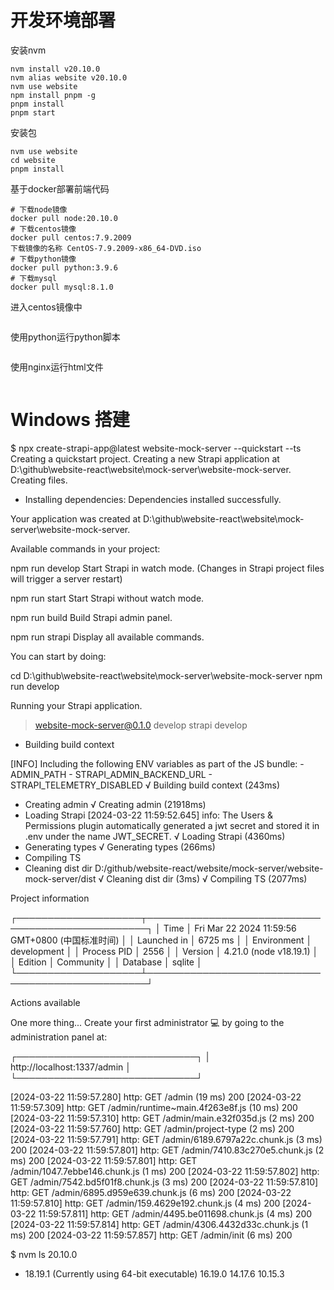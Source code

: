 # 开发环境部署

安装nvm
```
nvm install v20.10.0
nvm alias website v20.10.0
nvm use website
npm install pnpm -g
pnpm install
pnpm start
```
安装包
```
nvm use website
cd website 
pnpm install
```

基于docker部署前端代码
```
# 下载node镜像
docker pull node:20.10.0
# 下载centos镜像
docker pull centos:7.9.2009
下载镜像的名称 CentOS-7.9.2009-x86_64-DVD.iso
# 下载python镜像
docker pull python:3.9.6
# 下载mysql
docker pull mysql:8.1.0
```

进入centos镜像中
```shell

```
使用python运行python脚本
```shell

```
使用nginx运行html文件
```shell

```


# Windows 搭建
$ npx create-strapi-app@latest website-mock-server --quickstart --ts
Creating a quickstart project.
Creating a new Strapi application at D:\github\website-react\website\mock-server\website-mock-server.
Creating files.
- Installing dependencies:
Dependencies installed successfully.

Your application was created at D:\github\website-react\website\mock-server\website-mock-server.

Available commands in your project:

  npm run develop
  Start Strapi in watch mode. (Changes in Strapi project files will trigger a server restart)

  npm run start
  Start Strapi without watch mode.

  npm run build
  Build Strapi admin panel.

  npm run strapi
  Display all available commands.

You can start by doing:

  cd D:\github\website-react\website\mock-server\website-mock-server
  npm run develop

Running your Strapi application.

> website-mock-server@0.1.0 develop
> strapi develop

- Building build context

[INFO] Including the following ENV variables as part of the JS bundle:
    - ADMIN_PATH
    - STRAPI_ADMIN_BACKEND_URL
    - STRAPI_TELEMETRY_DISABLED
√ Building build context (243ms)
- Creating admin
√ Creating admin (21918ms)
- Loading Strapi
[2024-03-22 11:59:52.645] info: The Users & Permissions plugin automatically generated a jwt secret and stored it in .env under the name JWT_SECRET.
√ Loading Strapi (4360ms)
- Generating types
√ Generating types (266ms)
- Compiling TS
- Cleaning dist dir D:/github/website-react/website/mock-server/website-mock-server/dist
√ Cleaning dist dir (3ms)
√ Compiling TS (2077ms)

 Project information

┌────────────────────┬──────────────────────────────────────────────────┐
│ Time               │ Fri Mar 22 2024 11:59:56 GMT+0800 (中国标准时间) │
│ Launched in        │ 6725 ms                                          │
│ Environment        │ development                                      │
│ Process PID        │ 2556                                             │
│ Version            │ 4.21.0 (node v18.19.1)                           │
│ Edition            │ Community                                        │
│ Database           │ sqlite                                           │
└────────────────────┴──────────────────────────────────────────────────┘

 Actions available

One more thing...
Create your first administrator 💻 by going to the administration panel at:

┌─────────────────────────────┐
│ http://localhost:1337/admin │
└─────────────────────────────┘

[2024-03-22 11:59:57.280] http: GET /admin (19 ms) 200
[2024-03-22 11:59:57.309] http: GET /admin/runtime~main.4f263e8f.js (10 ms) 200
[2024-03-22 11:59:57.310] http: GET /admin/main.e32f035d.js (2 ms) 200
[2024-03-22 11:59:57.760] http: GET /admin/project-type (2 ms) 200
[2024-03-22 11:59:57.791] http: GET /admin/6189.6797a22c.chunk.js (3 ms) 200
[2024-03-22 11:59:57.801] http: GET /admin/7410.83c270e5.chunk.js (2 ms) 200
[2024-03-22 11:59:57.801] http: GET /admin/1047.7ebbe146.chunk.js (1 ms) 200
[2024-03-22 11:59:57.802] http: GET /admin/7542.bd5f01f8.chunk.js (3 ms) 200
[2024-03-22 11:59:57.810] http: GET /admin/6895.d959e639.chunk.js (6 ms) 200
[2024-03-22 11:59:57.810] http: GET /admin/159.4629e192.chunk.js (4 ms) 200
[2024-03-22 11:59:57.811] http: GET /admin/4495.be011698.chunk.js (4 ms) 200
[2024-03-22 11:59:57.814] http: GET /admin/4306.4432d33c.chunk.js (1 ms) 200
[2024-03-22 11:59:57.857] http: GET /admin/init (6 ms) 200

$ nvm ls
    20.10.0
  * 18.19.1 (Currently using 64-bit executable)
    16.19.0
    14.17.6
    10.15.3



